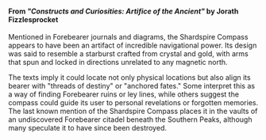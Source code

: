 #### From _"Constructs and Curiosities: Artifice of the Ancient"_ by Jorath Fizzlesprocket

Mentioned in Forebearer journals and diagrams, the Shardspire Compass appears to have been an artifact of incredible navigational power. Its design was said to resemble a starburst crafted from crystal and gold, with arms that spun and locked in directions unrelated to any magnetic north.

The texts imply it could locate not only physical locations but also align its bearer with "threads of destiny" or "anchored fates." Some interpret this as a way of finding Forebearer ruins or ley lines, while others suggest the compass could guide its user to personal revelations or forgotten memories. The last known mention of the Shardspire Compass places it in the vaults of an undiscovered Forebearer citadel beneath the Southern Peaks, although many speculate it to have since been destroyed.